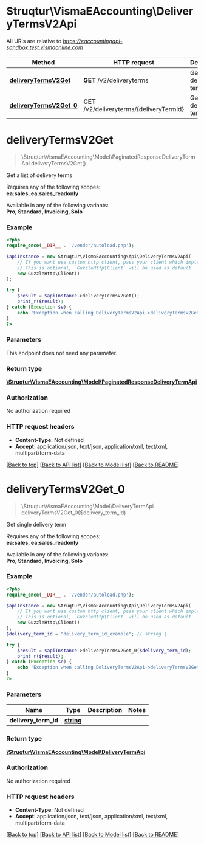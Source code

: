 # Struqtur\VismaEAccounting\DeliveryTermsV2Api

All URIs are relative to *https://eaccountingapi-sandbox.test.vismaonline.com*

Method | HTTP request | Description
------------- | ------------- | -------------
[**deliveryTermsV2Get**](DeliveryTermsV2Api.md#deliveryTermsV2Get) | **GET** /v2/deliveryterms | Get a list of delivery terms
[**deliveryTermsV2Get_0**](DeliveryTermsV2Api.md#deliveryTermsV2Get_0) | **GET** /v2/deliveryterms/{deliveryTermId} | Get single delivery term


# **deliveryTermsV2Get**
> \Struqtur\VismaEAccounting\Model\PaginatedResponseDeliveryTermApi deliveryTermsV2Get()

Get a list of delivery terms

<p>Requires any of the following scopes: <br><b>ea:sales, ea:sales_readonly</b></p><p>Available in any of the following variants: <br><b>Pro, Standard, Invoicing, Solo</b></p>

### Example
```php
<?php
require_once(__DIR__ . '/vendor/autoload.php');

$apiInstance = new Struqtur\VismaEAccounting\Api\DeliveryTermsV2Api(
    // If you want use custom http client, pass your client which implements `GuzzleHttp\ClientInterface`.
    // This is optional, `GuzzleHttp\Client` will be used as default.
    new GuzzleHttp\Client()
);

try {
    $result = $apiInstance->deliveryTermsV2Get();
    print_r($result);
} catch (Exception $e) {
    echo 'Exception when calling DeliveryTermsV2Api->deliveryTermsV2Get: ', $e->getMessage(), PHP_EOL;
}
?>
```

### Parameters
This endpoint does not need any parameter.

### Return type

[**\Struqtur\VismaEAccounting\Model\PaginatedResponseDeliveryTermApi**](../Model/PaginatedResponseDeliveryTermApi.md)

### Authorization

No authorization required

### HTTP request headers

 - **Content-Type**: Not defined
 - **Accept**: application/json, text/json, application/xml, text/xml, multipart/form-data

[[Back to top]](#) [[Back to API list]](../../README.md#documentation-for-api-endpoints) [[Back to Model list]](../../README.md#documentation-for-models) [[Back to README]](../../README.md)

# **deliveryTermsV2Get_0**
> \Struqtur\VismaEAccounting\Model\DeliveryTermApi deliveryTermsV2Get_0($delivery_term_id)

Get single delivery term

<p>Requires any of the following scopes: <br><b>ea:sales, ea:sales_readonly</b></p><p>Available in any of the following variants: <br><b>Pro, Standard, Invoicing, Solo</b></p>

### Example
```php
<?php
require_once(__DIR__ . '/vendor/autoload.php');

$apiInstance = new Struqtur\VismaEAccounting\Api\DeliveryTermsV2Api(
    // If you want use custom http client, pass your client which implements `GuzzleHttp\ClientInterface`.
    // This is optional, `GuzzleHttp\Client` will be used as default.
    new GuzzleHttp\Client()
);
$delivery_term_id = "delivery_term_id_example"; // string | 

try {
    $result = $apiInstance->deliveryTermsV2Get_0($delivery_term_id);
    print_r($result);
} catch (Exception $e) {
    echo 'Exception when calling DeliveryTermsV2Api->deliveryTermsV2Get_0: ', $e->getMessage(), PHP_EOL;
}
?>
```

### Parameters

Name | Type | Description  | Notes
------------- | ------------- | ------------- | -------------
 **delivery_term_id** | [**string**](../Model/.md)|  |

### Return type

[**\Struqtur\VismaEAccounting\Model\DeliveryTermApi**](../Model/DeliveryTermApi.md)

### Authorization

No authorization required

### HTTP request headers

 - **Content-Type**: Not defined
 - **Accept**: application/json, text/json, application/xml, text/xml, multipart/form-data

[[Back to top]](#) [[Back to API list]](../../README.md#documentation-for-api-endpoints) [[Back to Model list]](../../README.md#documentation-for-models) [[Back to README]](../../README.md)

